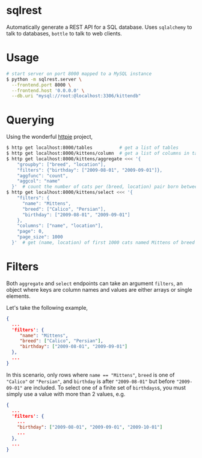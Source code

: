 sqlrest
=======

Automatically generate a REST API for a SQL database. Uses `sqlalchemy` to talk
to databases, `bottle` to talk to web clients.


Usage
=====

```bash
# start server on port 8000 mapped to a MySQL instance
$ python -m sqlrest.server \
  --frontend.port 8000 \
  --frontend.host '0.0.0.0' \
  --db.uri "mysql://root:@localhost:3306/kittendb"
```


Querying
========

Using the wonderful [httpie](https://github.com/jkbr/httpie) project,

```bash
$ http get localhost:8000/tables          # get a list of tables
$ http get localhost:8000/kittens/column  # get a list of columns in table "kittens"
$ http get localhost:8000/kittens/aggregate <<< '{
    "groupby": ["breed", "location"],
    "filters": {"birthday": ["2009-08-01", "2009-09-01"]},
    "aggfunc": "count",
    "aggcol": "name"
  }'  # count the number of cats per (breed, location) pair born between 08/01 and 09/01
$ http get localhost:8000/kittens/select <<< '{
    "filters": {
      "name": "Mittens",
      "breed": ["Calico", "Persian"],
      "birthday": ["2009-08-01", "2009-09-01"]
    },
    "columns": ["name", "location"],
    "page": 0,
    "page_size": 1000
  }'  # get (name, location) of first 1000 cats named Mittens of breed Calico or Persian and born between 08/01 and 09/01
```

Filters
=======

Both `aggregate` and `select` endpoints can take an argument `filters`, an
object where keys are column names and values are either arrays or single
elements.

Let's take the following example,

```json
{
  ...
  'filters': {
     "name": "Mittens",
     "breed": ["Calico", "Persian"],
     "birthday": ["2009-08-01", "2009-09-01"]
  },
  ...
}
```

In this scenario, only rows where `name == "Mittens"`, `breed` is one of
`"Calico"` or `"Persian"`, and `birthday` is after `"2009-08-01"` but 
before `"2009-09-01"` are included. To select one of a finite set of 
`birthdays`s, you must simply use a value with more than 2 values, e.g.

```json
{
  ...
  'filters': {
    ...
    "birthday": ["2009-08-01", "2009-09-01", "2009-10-01"]
    ...
  },
  ...
}
```
